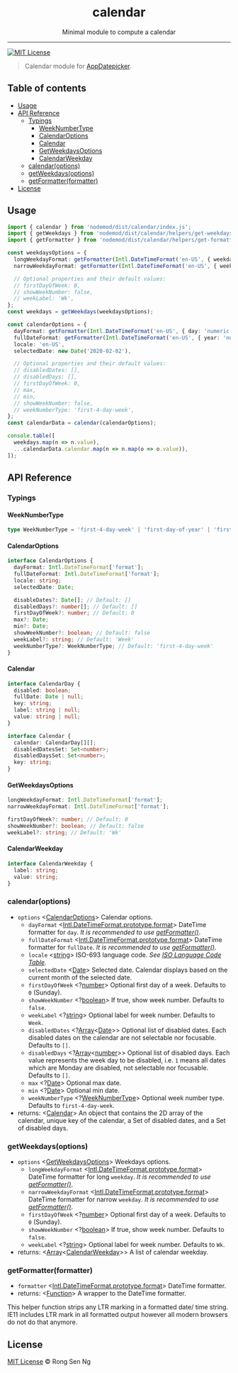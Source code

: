 <div align='center' style='text-align: center;'>
  <h1 style='border-bottom: none;'>calendar</h1>

  <p>Minimal module to compute a calendar</p>
</div>

<hr />

[![MIT License][mit-license-badge]][mit-license-url]

> Calendar module for [AppDatepicker].

## Table of contents <!-- omit in toc -->

- [Usage](#usage)
- [API Reference](#api-reference)
  - [Typings](#typings)
    - [WeekNumberType](#weeknumbertype)
    - [CalendarOptions](#calendaroptions)
    - [Calendar](#calendar)
    - [GetWeekdaysOptions](#getweekdaysoptions)
    - [CalendarWeekday](#calendarweekday)
  - [calendar(options)](#calendaroptions-1)
  - [getWeekdays(options)](#getweekdaysoptions-1)
  - [getFormatter(formatter)](#getformatterformatter)
- [License](#license)

## Usage

```ts
import { calendar } from 'nodemod/dist/calendar/index.js';
import { getWeekdays } from 'nodemod/dist/calendar/helpers/get-weekdays.js';
import { getFormatter } from 'nodemod/dist/calendar/helpers/get-formatter.js';

const weekdaysOptions = {
  longWeekdayFormat: getFormatter(Intl.DateTimeFormat('en-US', { weekday: 'long' })),
  narrowWeekdayFormat: getFormatter(Intl.DateTimeFormat('en-US', { weekday: 'narrow' })),

  // Optional properties and their default values:
  // firstDayOfWeek: 0,
  // showWeekNumber: false,
  // weekLabel: 'Wk',
};
const weekdays = getWeekdays(weekdaysOptions);

const calendarOptions = {
  dayFormat: getFormatter(Intl.DateTimeFormat('en-US', { day: 'numeric' })),
  fullDateFormat: getFormatter(Intl.DateTimeFormat('en-US', { year: 'numeric', month: 'short', day: 'numeric' })),
  locale: 'en-US',
  selectedDate: new Date('2020-02-02'),

  // Optional properties and their default values:
  // disabledDates: [],
  // disabledDays: [],
  // firstDayOfWeek: 0,
  // max,
  // min,
  // showWeekNumber: false,
  // weekNumberType: 'first-4-day-week',
};
const calendarData = calendar(calendarOptions);

console.table([
  weekdays.map(n => n.value),
  ...calendarData.calendar.map(n => n.map(o => o.value)),
]);
```

## API Reference

### Typings

#### WeekNumberType

```ts
type WeekNumberType = 'first-4-day-week' | 'first-day-of-year' | 'first-full-week';
```

#### CalendarOptions

```ts
interface CalendarOptions {
  dayFormat: Intl.DateTimeFormat['format'];
  fullDateFormat: Intl.DateTimeFormat['format'];
  locale: string;
  selectedDate: Date;

  disableDates?: Date[]; // Default: []
  disabledDays?: number[]; // Default: []
  firstDayOfWeek?: number; // Default: 0
  max?: Date;
  min?: Date;
  showWeekNumber?: boolean; // Default: false
  weekLabel?: string; // Default: 'Week'
  weekNumberType?: WeekNumberType; // Default: 'first-4-day-week'
}
```

#### Calendar

```ts
interface CalendarDay {
  disabled: boolean;
  fullDate: Date | null;
  key: string;
  label: string | null;
  value: string | null;
}

interface Calendar {
  calendar: CalendarDay[][];
  disabledDatesSet: Set<number>;
  disabledDaysSet: Set<number>;
  key: string;
}
```

#### GetWeekdaysOptions

```ts
longWeekdayFormat: Intl.DateTimeFormat['format'];
narrowWeekdayFormat: Intl.DateTimeFormat['format'];

firstDayOfWeek?: number; // Default: 0
showWeekNumber?: boolean; // Default: false
weekLabel?: string; // Default: 'Wk'
```

#### CalendarWeekday

```ts
interface CalendarWeekday {
  label: string;
  value: string;
}
```

### calendar(options)

- `options` <[CalendarOptions]> Calendar options.
  - `dayFormat` <[Intl.DateTimeFormat.prototype.format]> DateTime formatter for `day`. _It is recommended to use [getFormatter()]_.
  - `fullDateFormat` <[Intl.DateTimeFormat.prototype.format]> DateTime formatter for `fullDate`. _It is recommended to use [getFormatter()]_.
  - `locale` <[string][string-mdn-url]> ISO-693 language code. _See [ISO Language Code Table]_.
  - `selectedDate` <[Date][date-mdn-url]> Selected date. Calendar displays based on the current month of the selected date.
  - `firstDayOfWeek` <?[number][number-mdn-url]> Optional first day of a week. Defaults to `0` (Sunday).
  - `showWeekNumber` <?[boolean][boolean-mdn-url]> If true, show week number. Defaults to `false`.
  - `weekLabel` <?[string][string-mdn-url]> Optional label for week number. Defaults to `Week`.
  - `disabledDates` <?[Array][array-mdn-url]<[Date][date-mdn-url]>> Optional list of disabled dates. Each disabled dates on the calendar are not selectable nor focusable. Defaults to `[]`.
  - `disabledDays` <?[Array][array-mdn-url]<[number][number-mdn-url]>> Optional list of disabled days. Each value represents the week day to be disabled, i.e. `1` means all dates which are Monday are disabled, not selectable nor focusable. Defaults to `[]`.
  - `max` <?[Date][date-mdn-url]> Optional max date.
  - `min` <?[Date][date-mdn-url]> Optional min date.
  - `weekNumberType` <?[WeekNumberType]> Optional week number type. Defaults to `first-4-day-week`.
- returns: <[Calendar]> An object that contains the 2D array of the calendar, unique key of the calendar, a Set of disabled dates, and a Set of disabled days.

### getWeekdays(options)

- `options` <[GetWeekdaysOptions]> Weekdays options.
  - `longWeekdayFormat` <[Intl.DateTimeFormat.prototype.format]> DateTime formatter for long `weekday`. _It is recommended to use [getFormatter()]_.
  - `narrowWeekdayFormat` <[Intl.DateTimeFormat.prototype.format]> DateTime formatter for narrow `weekday`. _It is recommended to use [getFormatter()]_.
  - `firstDayOfWeek` <?[number][number-mdn-url]> Optional first day of a week. Defaults to `0` (Sunday).
  - `showWeekNumber` <?[boolean][boolean-mdn-url]> If true, show week number. Defaults to `false`.
  - `weekLabel` <?[string][string-mdn-url]> Optional label for week number. Defaults to `Wk`.
- returns: <[Array][array-mdn-url]<[CalendarWeekday]>> A list of calendar weekday.

### getFormatter(formatter)

- `formatter` <[Intl.DateTimeFormat.prototype.format]> DateTime formatter.
- returns: <[Function][function-mdn-url]> A wrapper to the DateTime formatter.

This helper function strips any LTR marking in a formatted date/ time string. IE11 includes LTR mark in all formatted output however all modern browsers do not do that anymore.

## License

[MIT License](http://motss.mit-license.org/) © Rong Sen Ng

<!-- References -->

[AppDatepicker]: https://github.com/motss/app-datepicker
[Calendar]: #calendar
[CalendarOptions]: #calendaroptions
[CalendarWeekday]: #calendarweekday
[getFormatter()]: #getFormatter
[GetWeekdaysOptions]: #getweekdaysoptions
[Intl.DateTimeFormat.prototype.format]: https://developer.mozilla.org/en-US/docs/Web/JavaScript/Reference/Global_Objects/DateTimeFormat/format
[ISO Language Code Table]: http://www.lingoes.net/en/translator/langcode.htm
[Node.js]: https://github.com/nodejs/node
[WeekNumberType]: #weeknumbertype

<!-- MDN -->

[array-mdn-url]: https://developer.mozilla.org/en-US/docs/Web/JavaScript/Reference/Global_Objects/Array
[boolean-mdn-url]: https://developer.mozilla.org/en-US/docs/Web/JavaScript/Reference/Global_Objects/Boolean
[date-mdn-url]: https://developer.mozilla.org/en-US/docs/Web/JavaScript/Reference/Global_Objects/Date
[error-mdn-url]: https://developer.mozilla.org/en-US/docs/Web/JavaScript/Reference/Global_Objects/Error
[function-mdn-url]: https://developer.mozilla.org/en-US/docs/Web/JavaScript/Reference/Global_Objects/Function
[map-mdn-url]: https://developer.mozilla.org/en-US/docs/Web/JavaScript/Reference/Global_Objects/Map
[number-mdn-url]: https://developer.mozilla.org/en-US/docs/Web/JavaScript/Reference/Global_Objects/Number
[object-mdn-url]: https://developer.mozilla.org/en-US/docs/Web/JavaScript/Reference/Global_Objects/Object
[promise-mdn-url]: https://developer.mozilla.org/en-US/docs/Web/JavaScript/Reference/Global_Objects/Promise
[regexp-mdn-url]: https://developer.mozilla.org/en-US/docs/Web/JavaScript/Reference/Global_Objects/RegExp
[set-mdn-url]: https://developer.mozilla.org/en-US/docs/Web/JavaScript/Reference/Global_Objects/Set
[string-mdn-url]: https://developer.mozilla.org/en-US/docs/Web/JavaScript/Reference/Global_Objects/String
[void-mdn-url]: https://developer.mozilla.org/en-US/docs/Web/JavaScript/Reference/Operators/void

<!-- Badges -->

[mit-license-badge]: https://flat.badgen.net/badge/license/MIT/blue

<!-- Links -->

[mit-license-url]: https://github.com/motss/deno_mod/blob/master/LICENSE
